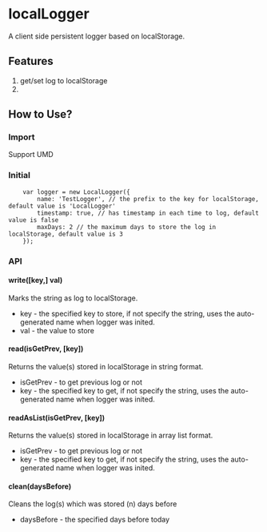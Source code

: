 # localLogger
A client side persistent logger based on localStorage.

## Features

1. get/set log to localStorage
2.

## How to Use?

### Import
Support UMD

### Initial
```
    var logger = new LocalLogger({
        name: 'TestLogger', // the prefix to the key for localStorage, default value is 'LocalLogger'
        timestamp: true, // has timestamp in each time to log, default value is false
        maxDays: 2 // the maximum days to store the log in localStorage, default value is 3
    });
```

### API
 
#### write([key,] val)
Marks the string as log to localStorage.

* key - the specified key to store, if not specify the string, uses the auto-generated name when logger was inited.
* val - the value to store
 
#### read(isGetPrev, [key])
Returns the value(s) stored in localStorage in string format.

* isGetPrev - to get previous log or not
* key - the specified key to get, if not specify the string, uses the auto-generated name when logger was inited.
 
#### readAsList(isGetPrev, [key])
Returns the value(s) stored in localStorage in array list format.

* isGetPrev - to get previous log or not
* key - the specified key to get, if not specify the string, uses the auto-generated name when logger was inited.
 
#### clean(daysBefore)
Cleans the log(s) which was stored (n) days before

* daysBefore - the specified days before today
